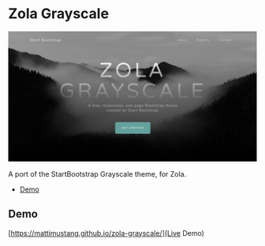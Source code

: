 # Zola Grayscale

![screenshot](screenshot.png)

A port of the StartBootstrap Grayscale theme, for Zola.

<!-- toc -->

- [Demo](#demo)

<!-- tocstop -->

## Demo

[https://mattimustang.github.io/zola-grayscale/](Live Demo)

